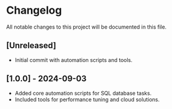 # Changelog

All notable changes to this project will be documented in this file.

## [Unreleased]
- Initial commit with automation scripts and tools.

## [1.0.0] - 2024-09-03
- Added core automation scripts for SQL database tasks.
- Included tools for performance tuning and cloud solutions.
